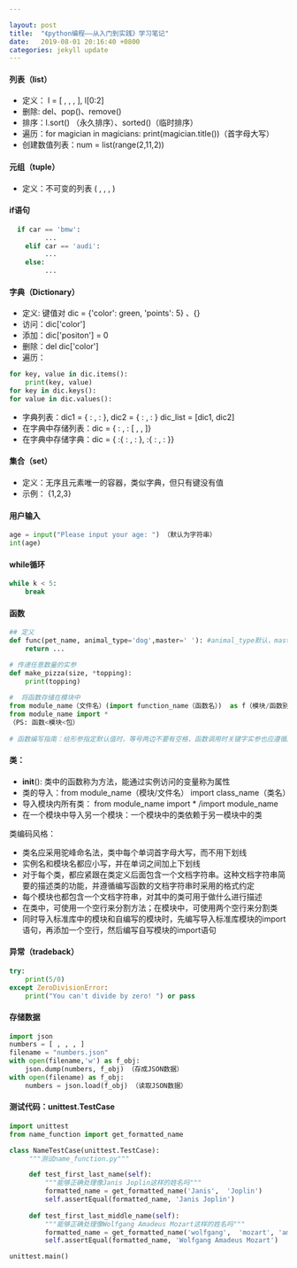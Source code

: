```yaml
---

layout: post
title:  "《python编程——从入门到实践》学习笔记"
date:   2019-08-01 20:16:40 +0800
categories: jekyll update
---
```


#### 列表（list）

* 定义： l = [ , , , ], l[0:2]
* 删除: del、pop()、remove()
* 排序：l.sort() （永久排序）、sorted()（临时排序）
* 遍历：for magician in magicians:
                    print(magician.title())（首字母大写）
* 创建数值列表：num = list(range(2,11,2))

#### 元组（tuple）

* 定义：不可变的列表  ( , , , )

#### if语句

```python
  if car == 'bmw':
         ...
    elif car == 'audi':
         ...
    else:
         ...
```

#### 字典（Dictionary）

* 定义: 键值对 dic = {'color': green, 'points': 5} 、{}
*  访问：dic['color']
* 添加：dic['positon'] = 0
* 删除：del dic['color']
*  遍历：

```python
for key, value in dic.items():
    print(key, value)
for key in dic.keys():
for value in dic.values():
```



* 字典列表：dic1 = { : , : }, dic2 = { : , : } dic_list = [dic1, dic2]
* 在字典中存储列表：dic = { : , : [ , , ]}
* 在字典中存储字典：dic = { :{ : , : }, :{ : , : }}

#### 集合（set）

* 定义：无序且元素唯一的容器，类似字典，但只有键没有值
* 示例： {1,2,3}

#### 用户输入

```python
age = input("Please input your age: ") （默认为字符串）
int(age)
```



#### while循环

```python
while k < 5:
    break
```

#### 函数

```python
## 定义
def func(pet_name, animal_type='dog',master=' '): #animal_type默认，master可选
    return ...

# 传递任意数量的实参
def make_pizza(size, *topping):
    print(topping)
    
#  将函数存储在模块中
from module_name（文件名）(import function_name（函数名）)  as f（模块/函数别名）
from module_name import *
（PS: 函数<模块<包）
    
# 函数编写指南：给形参指定默认值时，等号两边不要有空格，函数调用时关键字实参也应遵循此规定
```

#### 类：
*  __init__(): 类中的函数称为方法，能通过实例访问的变量称为属性
* 类的导入：from module_name（模块/文件名） import class_name（类名）
* 导入模块内所有类： from module_name import * /import module_name
* 在一个模块中导入另一个模块：一个模块中的类依赖于另一模块中的类

类编码风格：

* 类名应采用驼峰命名法，类中每个单词首字母大写，而不用下划线
* 实例名和模块名都应小写，并在单词之间加上下划线
* 对于每个类，都应紧跟在类定义后面包含一个文档字符串。这种文档字符串简要的描述类的功能，并遵循编写函数的文档字符串时采用的格式约定
* 每个模块也都包含一个文档字符串，对其中的类可用于做什么进行描述
* 在类中，可使用一个空行来分割方法；在模块中，可使用两个空行来分割类
* 同时导入标准库中的模块和自编写的模块时，先编写导入标准库模块的import语句，再添加一个空行，然后编写自写模块的import语句

#### 异常（tradeback）

```python
try:
    print(5/0)
except ZeroDivisionError:
    print("You can't divide by zero! ") or pass
```



#### 存储数据

```python
import json
numbers = [ , , , ]
filename = "numbers.json"
with open(filename,'w') as f_obj:
    json.dump(numbers, f_obj) （存成JSON数据）
with open(filename) as f_obj:
    numbers = json.load(f_obj) （读取JSON数据）
```




#### 测试代码：unittest.TestCase

```python
import unittest
from name_function import get_formatted_name

class NameTestCase(unittest.TestCase):
     """测试name_function.py"""

     def test_first_last_name(self):
         """能够正确处理像Janis Joplin这样的姓名吗"""
         formatted_name = get_formatted_name('Janis',  'Joplin')
         self.assertEqual(formatted_name, 'Janis Joplin')
             
     def test_first_last_middle_name(self):
         """能够正确处理像Wolfgang Amadeus Mozart这样的姓名吗"""
         formatted_name = get_formatted_name('wolfgang',  'mozart', 'amadeus')
         self.assertEqual(formatted_name, 'Wolfgang Amadeus Mozart')

unittest.main()
```


  